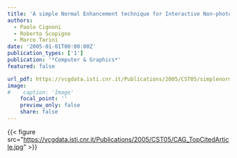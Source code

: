 ```yaml
---
title: 'A simple Normal Enhancement technique for Interactive Non-photorealistic Renderings'
authors:
  - Paolo Cignoni
  - Roberto Scopigno
  - Marco Tarini
date: '2005-01-01T00:00:00Z'
publication_types: ['1']
publication: '*Computer & Graphics*'
featured: false

url_pdf: https://vcgdata.isti.cnr.it/Publications/2005/CST05/simplenormal_CG05.pdf
image:
#    caption: 'Image'
    focal_point: ''
    preview_only: false
    share: false
---
```

{{< figure src="https://vcgdata.isti.cnr.it/Publications/2005/CST05/CAG_TopCitedArticle.jpg" >}}
